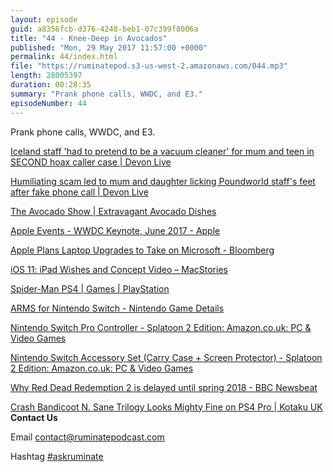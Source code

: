 ```yaml
---
layout: episode
guid: a8356fcb-d376-4248-beb1-07c399f8006a
title: "44 - Knee-Deep in Avocados"
published: "Mon, 29 May 2017 11:57:00 +0000"
permalink: 44/index.html
file: "https://ruminatepod.s3-us-west-2.amazonaws.com/044.mp3"
length: 28005397
duration: 00:28:35
summary: "Prank phone calls, WWDC, and E3."
episodeNumber: 44
---
```


Prank phone calls, WWDC, and E3.

[Iceland staff 'had to pretend to be a vacuum cleaner' for mum and teen in SECOND hoax caller case | Devon Live](http://www.devonlive.com/iceland-staff-8216-had-to-pretend-to-be-a-vacuum-cleaner-8217-for-mum-and-teen-in-second-hoax-caller-case/story-30352634-detail/story.html)

[Humiliating scam led to mum and daughter licking Poundworld staff's feet after fake phone call | Devon Live](http://www.devonlive.com/mother-and-daughter-ridden-like-horses-and-told-to-lick-the-feet-of-staff-in-barnstaple-poundworld/story-30347088-detail/story.html)

[The Avocado Show | Extravagant Avocado Dishes](http://www.theavocadoshow.com/)

[Apple Events - WWDC Keynote, June 2017 - Apple](https://www.apple.com/apple-events/june-2017/)

[Apple Plans Laptop Upgrades to Take on Microsoft - Bloomberg](https://www.bloomberg.com/news/articles/2017-05-16/apple-said-to-plan-laptop-upgrades-as-microsoft-enters-market)

[iOS 11: iPad Wishes and Concept Video – MacStories](https://www.macstories.net/stories/ios-11-ipad-wishes-and-concept-video/)

[Spider-Man PS4 | Games | PlayStation](https://www.playstation.com/en-gb/games/spider-man-ps4/)

[ARMS for Nintendo Switch - Nintendo Game Details](http://www.nintendo.com/games/detail/arms-switch)

[Nintendo Switch Pro Controller - Splatoon 2 Edition: Amazon.co.uk: PC & Video Games](https://www.amazon.co.uk/Nintendo-Switch-Pro-Controller-Splatoon/dp/B07235SQMF/ref=sr_1_2?s=videogames&ie=UTF8&qid=1495979438&sr=1-2&keywords=switch+pro+controller)

[Nintendo Switch Accessory Set (Carry Case + Screen Protector) - Splatoon 2 Edition: Amazon.co.uk: PC & Video Games](https://www.amazon.co.uk/Nintendo-Switch-Accessory-Screen-Protector/dp/B071HX31YF/ref=sr_1_1?ie=UTF8&qid=1495979461&sr=8-1&keywords=switch+case+splatoon)

[Why Red Dead Redemption 2 is delayed until spring 2018 - BBC Newsbeat](http://www.bbc.co.uk/newsbeat/article/40043731/why-red-dead-redemption-2-is-delayed-until-spring-2018)

[Crash Bandicoot N. Sane Trilogy Looks Mighty Fine on PS4 Pro | Kotaku UK](http://www.kotaku.co.uk/2017/05/27/crash-bandicoot-n-sane-trilogy-looks-mighty-fine-on-ps4-pro)  
**Contact Us**

Email [contact@ruminatepodcast.com](mailto:contact@ruminatepodcast.com)

Hashtag [#askruminate](https://twitter.com/search?q=askruminate)
